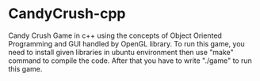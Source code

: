 # CandyCrush-cpp
Candy Crush Game in c++ using the concepts of Object Oriented Programming and GUI handled by OpenGL library.
To run this game, you need to install given libraries in ubuntu environment then use "make" command to compile the code. After that you have to write "./game" to run this game.
